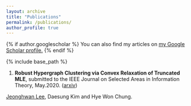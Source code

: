 ```yaml
---
layout: archive
title: "Publications"
permalink: /publications/
author_profile: true
---
```


{% if author.googlescholar %}
  You can also find my articles on <u><a href="{https://scholar.google.com/citations?user=s9LzirIAAAAJ&hl=ko}">my Google Scholar profile</a>.</u>
{% endif %}

{% include base_path %}

1. **Robust Hypergraph Clustering via Convex Relaxation of Truncated MLE**, submitted to the IEEE Journal on Selected Areas in Information Theory, May.2020. ([arxiv](https://arxiv.org/abs/2003.10038))  

<ins>Jeonghwan Lee</ins>, Daesung Kim and Hye Won Chung.

<!--
{% for post in site.publications reversed %}
  {% include archive-single.html %}
{% endfor %}
-->

